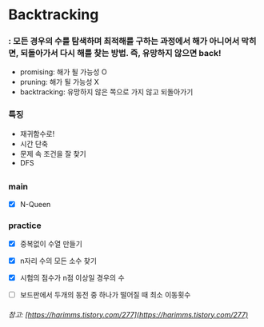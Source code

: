# Backtracking

### : 모든 경우의 수를 탐색하며 최적해를 구하는 과정에서 해가 아니어서 막히면, 되돌아가서 다시 해를 찾는 방법. 즉, 유망하지 않으면 back!

 - promising: 해가 될 가능성 O
 - pruning: 해가 될 가능성 X
 - backtracking: 유망하지 않은 쪽으로 가지 않고 되돌아가기

### 특징
- 재귀함수로!
- 시간 단축
- 문제 속 조건을 잘 찾기
- DFS

##
### main
- [x] N-Queen
### practice
- [x] 중복없이 수열 만들기
- [x] n자리 수의 모든 소수 찾기
- [x] 시험의 점수가 n점 이상일 경우의 수
- [ ] 보드판에서 두개의 동전 중 하나가 떨어질 때 최소 이동횟수


###### 참고: [https://harimms.tistory.com/277](https://harimms.tistory.com/277)